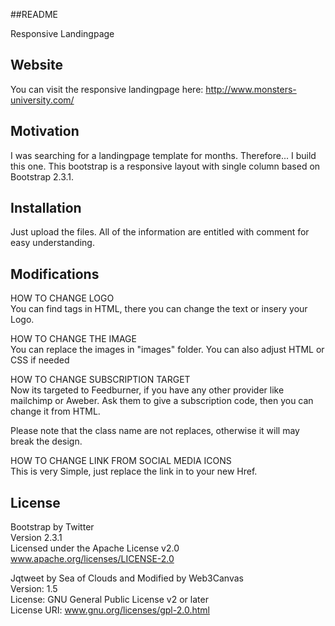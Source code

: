 ##README

Responsive Landingpage

## Website

You can visit the responsive landingpage here: http://www.monsters-university.com/

## Motivation

I was searching for a landingpage template for months. Therefore... I build this one. This bootstrap is a responsive layout with single column based on Bootstrap 2.3.1.

## Installation

Just upload the files. All of the information are entitled with comment for easy understanding. 

## Modifications

HOW TO CHANGE LOGO<br>
You can find tags in HTML, there you can change the text or insery your Logo.

HOW TO CHANGE THE IMAGE<br>
You can replace the images in "images" folder. You can also adjust HTML or CSS if needed

HOW TO CHANGE SUBSCRIPTION TARGET<br>
Now its targeted to Feedburner, if you have any other provider like mailchimp or Aweber. Ask them to give a subscription code, then you can change it from HTML. 

Please note that the class name are not replaces, otherwise it will may break the design.

HOW TO CHANGE LINK FROM SOCIAL MEDIA ICONS<br>
This is very Simple, just replace the link in to your new Href.

## License

Bootstrap by Twitter<br> 
Version 2.3.1<br>
Licensed under the Apache License v2.0<br>
www.apache.org/licenses/LICENSE-2.0<br>

Jqtweet by Sea of Clouds and Modified by Web3Canvas<br>
Version: 1.5<br>
License: GNU General Public License v2 or later<br>
License URI: www.gnu.org/licenses/gpl-2.0.html<br>